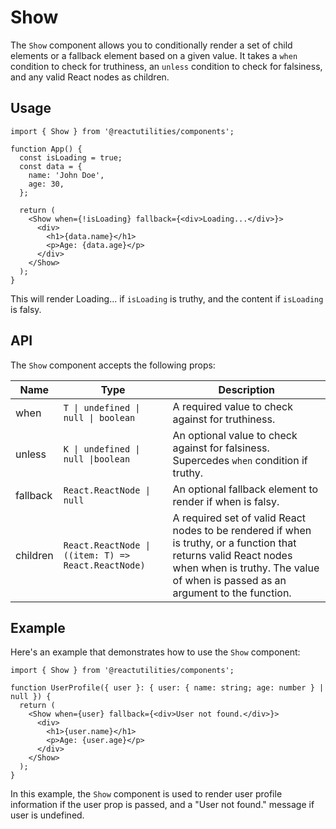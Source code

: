 # Show

The `Show` component allows you to conditionally render a set of child elements or a fallback element based on a given value. It takes a `when` condition to check for truthiness, an `unless` condition to check for falsiness, and any valid React nodes as children.

## Usage

```tsx
import { Show } from '@reactutilities/components';

function App() {
  const isLoading = true;
  const data = {
    name: 'John Doe',
    age: 30,
  };

  return (
    <Show when={!isLoading} fallback={<div>Loading...</div>}>
      <div>
        <h1>{data.name}</h1>
        <p>Age: {data.age}</p>
      </div>
    </Show>
  );
}
```

This will render Loading... if `isLoading` is truthy, and the content if `isLoading` is falsy.

## API

The `Show` component accepts the following props:

| Name     | Type                                                | Description                                                                                                                                                                                         |
| -------- | --------------------------------------------------- | --------------------------------------------------------------------------------------------------------------------------------------------------------------------------------------------------- |
| when     | `T \| undefined \| null \| boolean`                 | A required value to check against for truthiness.                                                                                                                                                   |
| unless   | `K \| undefined \| null \|boolean`                  | An optional value to check against for falsiness. Supercedes `when` condition if truthy.                                                                                                            |
| fallback | `React.ReactNode \| null`                           | An optional fallback element to render if when is falsy.                                                                                                                                            |
| children | `React.ReactNode \| ((item: T) => React.ReactNode)` | A required set of valid React nodes to be rendered if when is truthy, or a function that returns valid React nodes when when is truthy. The value of when is passed as an argument to the function. |

## Example

Here's an example that demonstrates how to use the `Show` component:

```tsx
import { Show } from '@reactutilities/components';

function UserProfile({ user }: { user: { name: string; age: number } | null }) {
  return (
    <Show when={user} fallback={<div>User not found.</div>}>
      <div>
        <h1>{user.name}</h1>
        <p>Age: {user.age}</p>
      </div>
    </Show>
  );
}
```

In this example, the `Show` component is used to render user profile information if the user prop is passed, and a "User not found." message if user is undefined.
